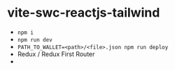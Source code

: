 # vite-swc-reactjs-tailwind

- `npm i`
- `npm run dev`
- `PATH_TO_WALLET=<path>/<file>.json npm run deploy`
- Redux / Redux First Router
- 
